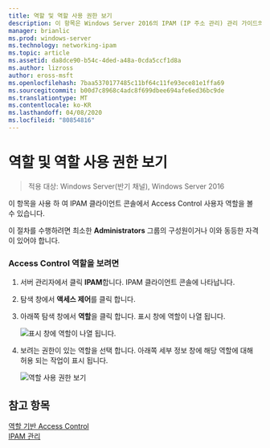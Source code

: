 ```yaml
---
title: 역할 및 역할 사용 권한 보기
description: 이 항목은 Windows Server 2016의 IPAM (IP 주소 관리) 관리 가이드의 일부입니다.
manager: brianlic
ms.prod: windows-server
ms.technology: networking-ipam
ms.topic: article
ms.assetid: da8dce90-b54c-4ded-a48a-0cda5ccf1d8a
ms.author: lizross
author: eross-msft
ms.openlocfilehash: 7baa5370177485c11bf64c11fe93ece81e1ffa69
ms.sourcegitcommit: b00d7c8968c4adc8f699dbee694afe6ed36bc9de
ms.translationtype: MT
ms.contentlocale: ko-KR
ms.lasthandoff: 04/08/2020
ms.locfileid: "80854816"
---
```

# <a name="view-roles-and-role-permissions"></a>역할 및 역할 사용 권한 보기

>적용 대상: Windows Server(반기 채널), Windows Server 2016

이 항목을 사용 하 여 IPAM 클라이언트 콘솔에서 Access Control 사용자 역할을 볼 수 있습니다.  
  
이 절차를 수행하려면 최소한 **Administrators** 그룹의 구성원이거나 이와 동등한 자격이 있어야 합니다.  
  
### <a name="to-view-access-control-roles"></a>Access Control 역할을 보려면  
  
1.  서버 관리자에서 클릭  **IPAM**합니다. IPAM 클라이언트 콘솔에 나타납니다.  
  
2.  탐색 창에서 **액세스 제어**를 클릭 합니다.  
  
3.  아래쪽 탐색 창에서 **역할**을 클릭 합니다. 표시 창에 역할이 나열 됩니다.  
  
    ![표시 창에 역할이 나열 됩니다.](../../media/View-Roles-and-Role-Permissions/ipam_ViewRoles_01.jpg)  
  
4.  보려는 권한이 있는 역할을 선택 합니다. 아래쪽 세부 정보 창에 해당 역할에 대해 허용 되는 작업이 표시 됩니다.  
  
    ![역할 사용 권한 보기](../../media/View-Roles-and-Role-Permissions/ipam_ViewRoles_02.jpg)  
  
## <a name="see-also"></a>참고 항목  
[역할 기반 Access Control](Role-based-Access-Control.md)  
[IPAM 관리](Manage-IPAM.md)  
  


